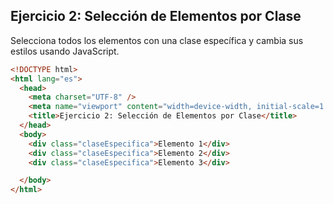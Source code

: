 ## Ejercicio 2: Selección de Elementos por Clase

Selecciona todos los elementos con una clase específica y cambia sus estilos usando JavaScript. 

```html
<!DOCTYPE html>
<html lang="es">
  <head>
    <meta charset="UTF-8" />
    <meta name="viewport" content="width=device-width, initial-scale=1.0" />
    <title>Ejercicio 2: Selección de Elementos por Clase</title>
  </head>
  <body>
    <div class="claseEspecifica">Elemento 1</div>
    <div class="claseEspecifica">Elemento 2</div>
    <div class="claseEspecifica">Elemento 3</div>

  </body>
</html>
```

